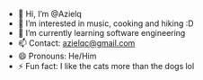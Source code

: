 - 👋 Hi, I’m @Azielq
- 👀 I’m interested in music, cooking and hiking :D
- 🌱 I’m currently learning software engineering 
- 📫 Contact: azielqc@gmail.com
- 😄 Pronouns: He/Him
- ⚡ Fun fact: I like the cats more than the dogs lol
<!---
Azielq/Azielq is a ✨ special ✨ repository because its `README.md` (this file) appears on your GitHub profile.
You can click the Preview link to take a look at your changes.
--->
